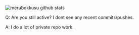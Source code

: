 ![merubokkusu github stats](https://github-readme-stats.vercel.app/api?username=merubokkusu&show_icons=true&theme=dracula)


Q: Are you still active? I dont see any recent commits/pushes.

A: I do a lot of private repo work.
